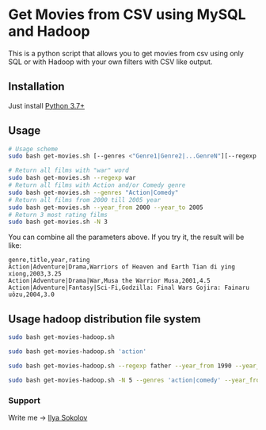 # Get Movies from CSV using MySQL and Hadoop

This is a python script that allows you to get movies from csv using only SQL or with Hadoop with your own filters with CSV like output.

## Installation

Just install [Python 3.7+](https://www.python.org/downloads/)


## Usage

```bash
# Usage scheme
sudo bash get-movies.sh [--genres <"Genre1|Genre2|...GenreN"][--regexp <"regular expression">][--year_from and/or --year_to <year>][-N <number>][-setupdb]
```
```bash
# Return all films with "war" word
sudo bash get-movies.sh --regexp war
# Return all films with Action and/or Comedy genre
sudo bash get-movies.sh --genres "Action|Comedy"
# Return all films from 2000 till 2005 year
sudo bash get-movies.sh --year_from 2000 --year_to 2005
# Return 3 most rating films
sudo bash get-movies.sh -N 3
```
You can combine all the parameters above.
If you try it, the result will be like:
```
genre,title,year,rating
Action|Adventure|Drama,Warriors of Heaven and Earth Tian di ying xiong,2003,3.25
Action|Adventure|Drama|War,Musa the Warrior Musa,2001,4.5
Action|Adventure|Fantasy|Sci-Fi,Godzilla: Final Wars Gojira: Fainaru uôzu,2004,3.0
```
## Usage hadoop distribution file system

```bash
sudo bash get-movies-hadoop.sh
```
```bash
sudo bash get-movies-hadoop.sh 'action'
```
```bash
sudo bash get-movies-hadoop.sh --regexp father --year_from 1990 --year_to 2000
```
```bash
sudo bash get-movies-hadoop.sh -N 5 --genres 'action|comedy' --year_from 2000 --year_to 2020
```
### Support
Write me -> [Ilya Sokolov](https://t.me/r0ck6t)